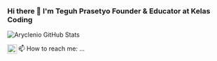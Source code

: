 ### Hi there 👋 I'm Teguh Prasetyo Founder & Educator at Kelas Coding

![Aryclenio GitHub Stats](https://github-readme-stats.vercel.app/api?username=teguhprasetyo03&show_icons=true)

📫 How to reach me:  <a target="_blank" href="https://www.linkedin.com/in/teguh-prasetyo-9a9bbb10a/">
  <img align="left" alt="LinkdeIN" width="22px" src="https://cdn.jsdelivr.net/npm/simple-icons@v3/icons/linkedin.svg" />
</a> ...
<!--
**teguhprasetyo03/teguhprasetyo03** is a ✨ _special_ ✨ repository because its `README.md` (this file) appears on your GitHub profile.

Here are some ideas to get you started:

- 🔭 I’m currently working on ...
- 🌱 I’m currently learning ...
- 👯 I’m looking to collaborate on ...
- 🤔 I’m looking for help with ...
- 💬 Ask me about ...

- 😄 Pronouns: ...
- ⚡ Fun fact: ...
-->

